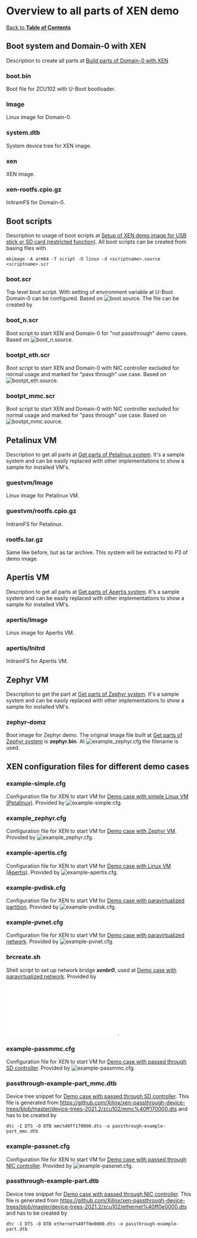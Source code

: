 # Overview to all parts of XEN demo

[Back to **Table of Contents**](contents.md)

## Boot system and Domain-0 with XEN

Description to create all parts at [Build parts of Domain-0 with XEN](cr-xen-parts.md)

### <a name="bootbin"></a>boot.bin

Boot file for ZCU102 with U-Boot bootloader. 

### Image

Linux image for Domain-0. 

### system.dtb
System device tree for XEN image.

### xen
XEN image. 
 
### xen-rootfs.cpio.gz
InitramFS for Domain-0. 

## Boot scripts 

Description to usage of boot scripts at [Setup of XEN demo image for USB stick or SD card (restricted function)](cr-demo-image.md). All boot scripts can be created from basing files with

    mkimage -A arm64 -T script -O linux -d <scriptname>.source <scriptname>.scr

### boot.scr

Top level boot script. With setting of environment variable at U-Boot Domain-0 can be configured.
Based on ![boot.source](./configs/boot.source). The file can be created by 

### boot_n.scr
Boot script to start XEN and Domain-0 for "not passthrough" demo cases.
Based on ![boot_n.source](./configs/boot_n.source).

### bootpt_eth.scr
Boot script to start XEN and Domain-0 with NIC controller excluded for normal usage and marked for "pass through" use case.
Based on ![bootpt_eth.source](./configs/bootpt_eth.source).

### bootpt_mmc.scr
Boot script to start XEN and Domain-0 with NIC controller excluded for normal usage and marked for "pass through" use case.
Based on ![bootpt_mmc.source](./configs/bootpt_mmc.source).

## Petalinux VM

Description to get all parts at [Get parts of Petalinux system](get-petalinux-parts.md). It's a sample system and can be easily replaced with other implementations to show a sample for installed VM's.

### guestvm/Image
Linux image for Petalinux VM.

### guestvm/rootfs.cpio.gz
InitramFS for Petalinux.

### rootfs.tar.gz
Same like before, but as tar archive. This system will be extracted to P3 of demo image.

## Apertis VM

Description to get all parts at [Get parts of Apertis system](get-apertis-parts.md). It's a sample system and can be easily replaced with other implementations to show a sample for installed VM's.

### apertis/Image
Linux image for Apertis VM.

### apertis/Initrd
InitramFS for Apertis VM.

## Zephyr VM

Description to get the part at [Get parts of Zephyr system](get-zephyr-parts.md). It's a sample system and can be easily replaced with other implementations to show a sample for installed VM's.

### zephyr-domz

Boot image for Zephyr demo. The original image file built at [Get parts of Zephyr system](get-zephyr-parts.md) is **zephyr.bin**.
At ![example_zephyr.cfg](./configs/example_zephyr.cfg) the filename is used.

## XEN configuration files for different demo cases

### example-simple.cfg

Configuration file for XEN to start VM for [Demo case with simple Linux VM (Petalinux)](test-simple.md). Provided by ![example-simple.cfg](./configs/example-simple.cfg).

### example_zephyr.cfg

Configuration file for XEN to start VM for [Demo case with Zephyr VM](test-zephyr.md). Provided by ![example_zephyr.cfg](./configs/example_zephyr.cfg).

### example-apertis.cfg

Configuration file for XEN to start VM for [Demo case with Linux VM (Apertis)](test-apertis.md). Provided by ![example-apertis.cfg](./configs/example-apertis.cfg).

### example-pvdisk.cfg
Configuration file for XEN to start VM for [Demo case with paravirtualized partition](test-pv-disk.md). Provided by ![example-pvdisk.cfg](./configs/example-pvdisk.cfg).

### example-pvnet.cfg
Configuration file for XEN to start VM for [Demo case with paravirtualized network](test-pv-net.md). Provided by ![example-pvnet.cfg](./configs/example-pvnet.cfg).

### <a name="brcreatesh"></a>brcreate.sh

Shell script to set up network bridge ***xenbr0***, used at [Demo case with paravirtualized network](test-pv-net.md). Provided by ![brcreate.sh](./configs/brcreate.sh).

### example-passmmc.cfg

Configuration file for XEN to start VM for [Demo case with passed through SD controller](test-pt-disk.md). Provided by ![example-passmmc.cfg](./configs/example-passmmc.cfg).

### passthrough-example-part_mmc.dtb
Device tree snippet for [Demo case with passed through SD controller](test-pt-disk.md). This file is generated from <https://github.com/Xilinx/xen-passthrough-device-trees/blob/master/device-trees-2021.2/zcu102/mmc%40ff170000.dts> and has to be created by

    dtc -I DTS -O DTB mmc%40ff170000.dts -o passthrough-example-part_mmc.dtb      

### example-passnet.cfg

Configuration file for XEN to start VM for [Demo case with passed through NIC controller](test-pt-net.md). Provided by ![example-passnet.cfg](./configs/example-passnet.cfg).

### passthrough-example-part.dtb
Device tree snippet for [Demo case with passed through NIC controller](test-pt-net.md). This file is generated from <https://github.com/Xilinx/xen-passthrough-device-trees/blob/master/device-trees-2021.2/zcu102/ethernet%40ff0e0000.dts> and has to be created by

    dtc -I DTS -O DTB ethernet%40ff0e0000.dts -o passthrough-example-part.dtb




